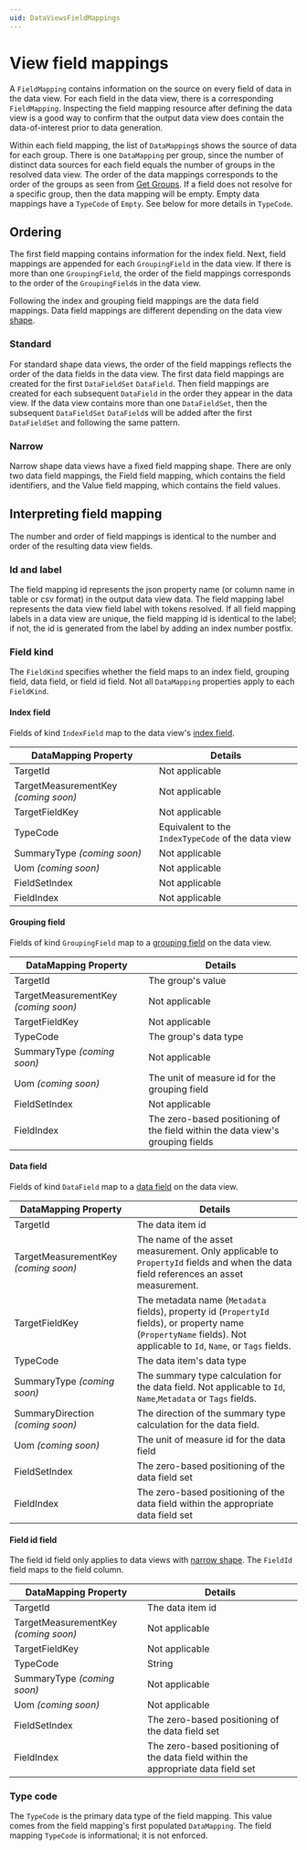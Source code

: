 ```yaml
---
uid: DataViewsFieldMappings
---
```


# View field mappings

A `FieldMapping` contains information on the source on every field of data in the data view. For each field in the data view, there is a corresponding `FieldMapping`. Inspecting the field mapping resource after defining the data view is a good way to confirm that the output data view does contain the data-of-interest prior to data generation.

Within each field mapping, the list of `DataMapping`s shows the source of data for each group. There is one `DataMapping` per group, since the number of distinct data sources for each field equals the number of groups in the resolved data view. The order of the data mappings corresponds to the order of the groups as seen from [Get Groups](xref:ResolvedDataViewAPI#get-groups). If a field does not resolve for a specific group, then the data mapping will be empty. Empty data mappings have a `TypeCode` of `Empty`. See below for more details in `TypeCode`.

## Ordering
The first field mapping contains information for the index field. Next, field mappings are appended for each `GroupingField` in the data view. If there is more than one `GroupingField`, the order of the field mappings corresponds to the order of the `GroupingField`s in the data view.

Following the index and grouping field mappings are the data field mappings. Data field mappings are different depending on the data view [shape](xref:DataViewShape).

### Standard
For standard shape data views, the order of the field mappings reflects the order of the data fields in the data view. The first data field mappings are created for the first `DataFieldSet` `DataField`. Then field mappings are created for each subsequent `DataField` in the order they appear in the data view. If the data view contains more than one `DataFieldSet`, then the subsequent `DataFieldSet` `DataField`s will be added after the first `DataFieldSet` and following the same pattern.

### Narrow
Narrow shape data views have a fixed field mapping shape. There are only two data field mappings, the Field field mapping, which contains the field identifiers, and the Value field mapping, which contains the field values.

## Interpreting field mapping
The number and order of field mappings is identical to the number and order of the resulting data view fields. 

### Id and label
The field mapping id represents the json property name (or column name in table or csv format) in the output data view data. The field mapping label represents the data view field label with tokens resolved. If all field mapping labels in a data view are unique, the field mapping id is identical to the label; if not, the id is generated from the label by adding an index number postfix. 

### Field kind
The `FieldKind` specifies whether the field maps to an index field, grouping field, data field, or field id field. Not all `DataMapping` properties apply to each `FieldKind`.

#### Index field
Fields of kind `IndexField` map to the data view's [index field](xref:DataViewsQuickStartDefine#include-the-index-field).

| DataMapping Property | Details |
|--|--|
| TargetId | Not applicable |
| TargetMeasurementKey *(coming soon)* | Not applicable |
| TargetFieldKey | Not applicable |
| TypeCode | Equivalent to the `IndexTypeCode` of the data view |
| SummaryType *(coming soon)* | Not applicable|
| Uom *(coming soon)* | Not applicable |
| FieldSetIndex | Not applicable |
| FieldIndex | Not applicable |

#### Grouping field
Fields of kind `GroupingField` map to a [grouping field](xref:DataViewsGrouping) on the data view.

| DataMapping Property | Details |
|--|--|
| TargetId | The group's value |
| TargetMeasurementKey *(coming soon)* | Not applicable |
| TargetFieldKey | Not applicable |
| TypeCode | The group's data type |
| SummaryType *(coming soon)* | Not applicable|
| Uom *(coming soon)* | The unit of measure id for the grouping field |
| FieldSetIndex | Not applicable |
| FieldIndex | The zero-based positioning of the field within the data view's grouping fields |

#### Data field
Fields of kind `DataField` map to a [data field](xref:DataViewsFieldSets) on the data view.

| DataMapping Property | Details |
|--|--|
| TargetId | The data item id |
| TargetMeasurementKey *(coming soon)* | The name of the asset measurement. Only applicable to `PropertyId` fields and when the data field references an asset measurement. |
| TargetFieldKey | The metadata name (`Metadata` fields), property id (`PropertyId` fields), or property name (`PropertyName` fields). Not applicable to `Id`, `Name`, or `Tags` fields. |
| TypeCode | The data item's data type |
| SummaryType *(coming soon)* | The summary type calculation for the data field. Not applicable to `Id`, `Name`,`Metadata` or `Tags` fields. |
| SummaryDirection *(coming soon)* | The direction of the summary type calculation for the data field. |
| Uom *(coming soon)*| The unit of measure id for the data field |
| FieldSetIndex | The zero-based positioning of the data field set |
| FieldIndex | The zero-based positioning of the data field within the appropriate data field set |

#### Field id field
The field id field only applies to data views with [narrow shape](xref:DataViewShape#narrow-shape). The `FieldId` field maps to the field column.

| DataMapping Property | Details |
|--|--|
| TargetId | The data item id |
| TargetMeasurementKey *(coming soon)* | Not applicable |
| TargetFieldKey | Not applicable |
| TypeCode | String |
| SummaryType *(coming soon)* | Not applicable|
| Uom *(coming soon)* | Not applicable |
| FieldSetIndex | The zero-based positioning of the data field set |
| FieldIndex | The zero-based positioning of the data field within the appropriate data field set |

### Type code
The `TypeCode` is the primary data type of the field mapping. This value comes from the field mapping's first populated `DataMapping`. The field mapping `TypeCode` is informational; it is not enforced.
